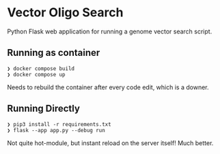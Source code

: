 # Vector Oligo Search

Python Flask web application for running a genome vector search script.

## Running as container

```
❯ docker compose build
❯ docker compose up
```

Needs to rebuild the container after every code edit, which is a downer.

## Running Directly

```
❯ pip3 install -r requirements.txt
❯ flask --app app.py --debug run
```

Not quite hot-module, but instant reload on the server itself! Much better.